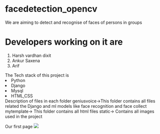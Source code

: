 # facedetection_opencv
We are aiming to detect and recognise of faces of persons in groups
<h1> Developers working on it are </h1>
<ol>
<li> Harsh vardhan dixit</li>
<li> Ankur Saxena</li>
<li> Arif  </li>
</ol>
The Tech stack of this project is 
<li> Python</li>
<li> Django  </li>
<li> Mysql  </li>
<li> HTML,CSS  </li>
Description of files in each folder
geniusvoice->This folder contains all files related the Django and ml models like face recognition and face collect
mytemplate-> This folder contains all html files
static-> Contains all images used in the project

Our first page
<img src="https://github.com/ankur724/face_detect_app_project/assets/96392974/fa09f3f2-2de9-4ee5-a637-b5bf57ed1e1e">




 
